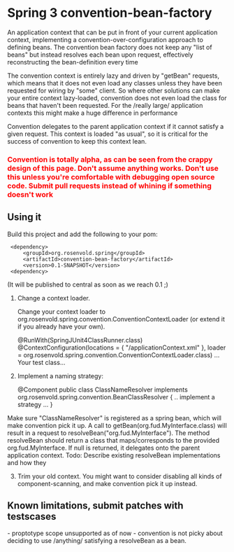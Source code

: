 <h1>Spring 3 convention-bean-factory</h1>

An application context that can be put in front of your current 
application context, implementing a convention-over-configuration
approach to defining beans. The convention bean factory does not
keep any "list of beans" but instead resolves each bean upon request,
effectively reconstructing the bean-definition every time<p/>

The convention context is entirely lazy and driven by "getBean"
requests, which means that it does not even load any classes unless they 
have been requested for wiring by "some" client. So where other solutions
can make your entire context lazy-loaded, convention does not even 
load the class for beans that haven't been requested. For the
/really large/ application contexts this might make a huge difference in performance<p/>

Convention delegates to the parent application context if it cannot satisfy
a given request. This context is loaded "as usual", so it is critical for the
success of convention to keep this context lean.

<h3 style="color:red">
Convention is totally alpha, as can be seen from the crappy design of this page. Don't assume anything works.
Don't use this unless you're comfortable with debugging open source code. Submit pull requests instead of whining
 if something doesn't work
</h3>

<h2>Using it</h2>

Build this project and add the following to your pom:</p>

     <dependency>
         <groupId>org.rosenvold.spring</groupId>
         <artifactId>convention-bean-factory</artifactId>
         <version>0.1-SNAPSHOT</version>
     <dependency>

(It will be published to central as soon as we reach 0.1 ;)<br/>

1. Change a context loader.</p>
Change your context loader to org.rosenvold.spring.convention.ConventionContextLoader (or extend it if you already have your own).</p>

    @RunWith(SpringJUnit4ClassRunner.class)
    @ContextConfiguration(locations = {
       "/applicationContext.xml"
    }, loader = org.rosenvold.spring.convention.ConventionContextLoader.class)
     ... Your test class...

2. Implement a naming strategy:</p>

    @Component
    public class ClassNameResolver implements  org.rosenvold.spring.convention.BeanClassResolver {
    .. implement a strategy ...
    }

Make sure "ClassNameResolver" is registered as a spring bean, which will make convention pick it up.
A call to getBean(org.fud.MyInterface.class) will result in a request to resolveBean("org.fud.MyInterface").
The method resolveBean should return a class that maps/corresponds to the provided org.fud.MyInterface. If null
        is returned, it delegates onto the parent application context.
Todo: Describe existing resolveBean implementations and how they

3. Trim your old context. You might want to consider disabling all kinds of component-scanning, and make
        convention pick it up instead.</p>


<h2>Known limitations, submit patches with testscases</h2>
- proptotype scope unsupported as of now
- convention is not picky about deciding to use /anything/ satisfying a resolveBean as a bean.